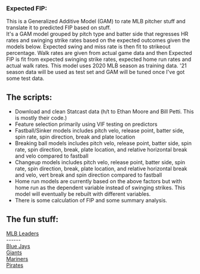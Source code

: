 ### Expected FIP: <br/>
This is a Generalized Additive Model (GAM) to rate MLB pitcher stuff and translate it to predicted FIP based on stuff. <br/>
It's a GAM model grouped by pitch type and batter side that regresses HR rates and swinging strike rates based on the expected outcomes given the models below. Expected swing and miss rate is then fit to strikeout percentage. Walk rates are given from actual game data and then Expected FIP is fit from expected swinging strike rates, expected home run rates and actual walk rates. This model uses 2020 MLB season as training data. '21 season data will be used as test set and GAM will be tuned once I've got some test data.

## The scripts:
* Download and clean Statcast data (h/t to Ethan Moore and Bill Petti. This is mostly their code.) <br/>
* Feature selection primarily using VIF testing on predictors <br/>
* Fastball/Sinker models includes pitch velo, release point, batter side, spin rate, spin direction, break and plate location  <br/>
* Breaking ball models includes pitch velo, release point, batter side, spin rate, spin direction, break, plate location, and relative horizontal break and velo compared to fastball <br/>
* Changeup models includes pitch velo, release point, batter side, spin rate, spin direction, break, plate location, and relative horizontal break and velo, vert break and spin direction compared to fastball <br/>
*  Home run models are currently based on the above factors but with home run as the dependent variable instead of swinging strikes. This model will eventually be rebuilt with different variables.
* There is some calculation of FIP and some summary analysis.

## The fun stuff: <br/>
[MLB Leaders](https://github.com/joshorenstein/pitching-analysis/blob/main/results/leaderboard.pdf) <br/>
------ <br/>
[Blue Jays](http://github.com/joshorenstein/pitching-analysis/blob/main/results/blue-jays.pdf) <br/>
[Giants](http://github.com/joshorenstein/pitching-analysis/blob/main/results/giants.pdf) <br/>
[Mariners](http://github.com/joshorenstein/pitching-analysis/blob/main/results/mariners.pdf) <br/>
[Pirates](http://github.com/joshorenstein/pitching-analysis/blob/main/results/pirates.pdf) <br/>

